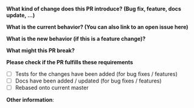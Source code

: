 **What kind of change does this PR introduce? (Bug fix, feature, docs update, ...)**



**What is the current behavior? (You can also link to an open issue here)**



**What is the new behavior (if this is a feature change)?**



**What might this PR break?**



**Please check if the PR fulfills these requirements**
- [ ] Tests for the changes have been added (for bug fixes / features)
- [ ] Docs have been added / updated (for bug fixes / features)
- [ ] Rebased onto current master

**Other information**:

